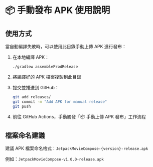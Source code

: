# 📦 手動發布 APK 使用說明

## 使用方式

當自動編譯失敗時，可以使用此目錄手動上傳 APK 進行發布：

1. 在本地編譯 APK：
   ```bash
   ./gradlew assembleProdRelease
   ```

2. 將編譯好的 APK 檔案複製到此目錄

3. 提交並推送到 GitHub：
   ```bash
   git add releases/
   git commit -m "Add APK for manual release"
   git push
   ```

4. 前往 GitHub Actions，手動觸發「📦 手動上傳 APK 發布」工作流程

## 檔案命名建議

建議 APK 檔案命名格式：`JetpackMovieCompose-{version}-release.apk`

例如：`JetpackMovieCompose-v1.0.0-release.apk`
